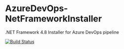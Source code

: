 # AzureDevOps-NetFrameworkInstaller
.NET Framework 4.8 Installer for Azure DevOps pipeline

[![Build Status](https://dev.azure.com/der-pepe/My%20projects/_apis/build/status/My%20projects-CI?branchName=master)](https://dev.azure.com/der-pepe/My%20projects/_build/latest?definitionId=3&branchName=master)
